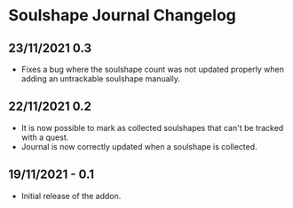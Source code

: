 # Soulshape Journal Changelog

## 23/11/2021 0.3

* Fixes a bug where the soulshape count was not updated properly when adding an untrackable soulshape manually.

## 22/11/2021 0.2

* It is now possible to mark as collected soulshapes that can't be tracked with a quest.
* Journal is now correctly updated when a soulshape is collected.

## 19/11/2021 - 0.1

* Initial release of the addon.
